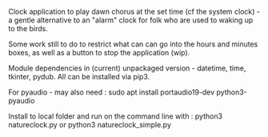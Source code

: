 
Clock application to play dawn chorus at the set time (cf the system clock) - a gentle alternative to an "alarm" clock for folk who are used to waking up to the birds.

Some work still to do to restrict what can can go into the hours and minutes boxes, as well as a button to stop the application (wip).

Module dependencies in (current) unpackaged version - datetime, time, tkinter, pydub. All can be installed via pip3.

For pyaudio - may also need :
sudo apt install portaudio19-dev python3-pyaudio

Install to local folder and run on the command line with :
python3 natureclock.py
or
python3 natureclock_simple.py


